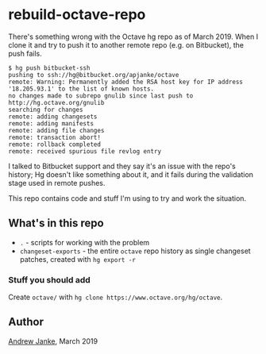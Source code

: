 rebuild-octave-repo
===================

There's something wrong with the Octave hg repo as of March 2019. When I clone it and try to push it to another remote repo (e.g. on Bitbucket), the push fails.

```
$ hg push bitbucket-ssh
pushing to ssh://hg@bitbucket.org/apjanke/octave
remote: Warning: Permanently added the RSA host key for IP address '18.205.93.1' to the list of known hosts.
no changes made to subrepo gnulib since last push to http://hg.octave.org/gnulib
searching for changes
remote: adding changesets
remote: adding manifests
remote: adding file changes
remote: transaction abort!
remote: rollback completed
remote: received spurious file revlog entry
```

I talked to Bitbucket support and they say it's an issue with the repo's history; Hg doesn't like something about it, and it fails during the validation stage used in remote pushes.

This repo contains code and stuff I'm using to try and work the situation.

## What's in this repo

* `.` - scripts for working with the problem
* `changeset-exports` - the entire `octave` repo history as single changeset patches, created with `hg export -r`

### Stuff you should add

Create `octave/` with `hg clone https://www.octave.org/hg/octave`.

## Author

[Andrew Janke](https://apjanke.net), March 2019

